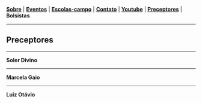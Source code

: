 <link href="./style.css" rel="stylesheet">
<meta charset="UTF-8">

[**Sobre**](./index/#sobre) | [**Eventos**](./index/#eventos) | [**Escolas-campo**](#escolas-campo) | [**Contato**](#contato) | [**Youtube**](#youtube) | [**Preceptores**](./preceptores) | **Bolsistas**

____

## Preceptores

____

**Soler Divino**

_____

**Marcela Gaio**

____
**Luiz Otávio**
